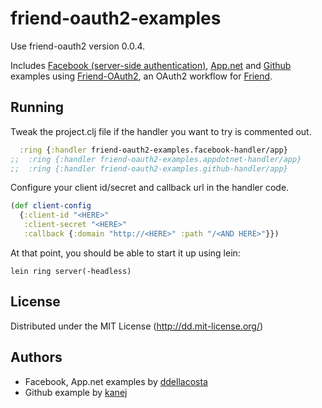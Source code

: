 # friend-oauth2-examples

Use friend-oauth2 version 0.0.4.

Includes [Facebook (server-side authentication)](https://developers.facebook.com/docs/authentication/server-side/), [App.net](https://github.com/appdotnet/api-spec/blob/master/auth.md) and [Github](http://developer.github.com/v3/oauth/) examples using [Friend-OAuth2](https://github.com/ddellacosta/friend-oauth2), an OAuth2 workflow for [Friend](https://github.com/cemerick/friend).

## Running

Tweak the project.clj file if the handler you want to try is commented out.

```clojure
  :ring {:handler friend-oauth2-examples.facebook-handler/app}
;;  :ring {:handler friend-oauth2-examples.appdotnet-handler/app}
;;  :ring {:handler friend-oauth2-examples.github-handler/app}
```

Configure your client id/secret and callback url in the handler code.

```clojure
(def client-config
  {:client-id "<HERE>"
   :client-secret "<HERE>"
   :callback {:domain "http://<HERE>" :path "/<AND HERE>"}})
```

At that point, you should be able to start it up using lein:

    lein ring server(-headless)

## License

Distributed under the MIT License (http://dd.mit-license.org/)

## Authors

* Facebook, App.net examples by [ddellacosta](https://github.com/ddellacosta)
* Github example by [kanej](https://github.com/kanej)

